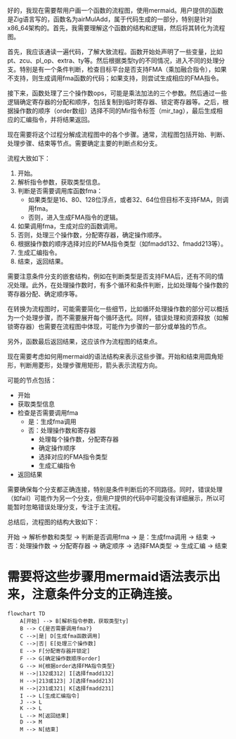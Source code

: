 好的，我现在需要帮用户画一个函数的流程图，使用mermaid。用户提供的函数是Zig语言写的，函数名为airMulAdd，属于代码生成的一部分，特别是针对x86_64架构的。首先，我需要理解这个函数的结构和逻辑，然后将其转化为流程图。

首先，我应该通读一遍代码，了解大致流程。函数开始处声明了一些变量，比如pt、zcu、pl_op、extra、ty等。然后根据类型ty的不同情况，进入不同的处理分支。特别是有一个条件判断，检查目标平台是否支持FMA（乘加融合指令），如果不支持，则生成调用fma函数的代码；如果支持，则尝试生成相应的FMA指令。

接下来，函数处理了三个操作数ops，可能是乘法加法的三个参数。然后通过一些逻辑确定寄存器的分配和顺序，包括复制到临时寄存器、锁定寄存器等。之后，根据操作数的顺序（order数组）选择不同的Mir指令标签（mir_tag），最后生成相应的汇编指令，并将结果返回。

现在需要将这个过程分解成流程图中的各个步骤。通常，流程图包括开始、判断、处理步骤、结束等节点。需要确定主要的判断点和分支。

流程大致如下：
1. 开始。
2. 解析指令参数，获取类型信息。
3. 判断是否需要调用库函数fma：
   - 如果类型是16、80、128位浮点，或者32、64位但目标不支持FMA，则调用fma。
   - 否则，进入生成FMA指令的逻辑。
4. 如果调用fma，生成对应的函数调用。
5. 否则，处理三个操作数，分配寄存器，确定操作顺序。
6. 根据操作数的顺序选择对应的FMA指令类型（如fmadd132、fmadd213等）。
7. 生成汇编指令。
8. 结束，返回结果。

需要注意条件分支的嵌套结构，例如在判断类型是否支持FMA后，还有不同的情况处理。此外，在处理操作数时，有多个循环和条件判断，比如处理每个操作数的寄存器分配、确定顺序等。

在转换为流程图时，可能需要简化一些细节，比如循环处理操作数的部分可以概括为一个处理步骤，而不需要展开每个循环迭代。同样，错误处理和资源释放（如解锁寄存器）也需要在流程图中体现，可能作为步骤的一部分或单独的节点。

另外，函数最后返回结果，这应该作为流程图的结束点。

现在需要考虑如何用mermaid的语法结构来表示这些步骤。开始和结束用圆角矩形，判断用菱形，处理步骤用矩形，箭头表示流程方向。

可能的节点包括：
- 开始
- 获取类型信息
- 检查是否需要调用fma
  - 是：生成fma调用
  - 否：处理操作数和寄存器
    - 处理每个操作数，分配寄存器
    - 确定操作顺序
    - 选择对应的FMA指令类型
    - 生成汇编指令
- 返回结果

需要确保每个分支都正确连接，特别是条件判断后的不同路径。同时，错误处理（如fail）可能作为另一个分支，但用户提供的代码中可能没有详细展示，所以可能暂时忽略错误处理分支，专注于主流程。

总结后，流程图的结构大致如下：

开始 -> 解析参数和类型
-> 判断是否调用fma
   -> 是：生成fma调用 -> 结束
   -> 否：处理操作数 -> 分配寄存器 -> 确定顺序 -> 选择FMA类型 -> 生成汇编 -> 结束

需要将这些步骤用mermaid语法表示出来，注意条件分支的正确连接。
================================================
```mermaid
flowchart TD
    A[开始] --> B[解析指令参数，获取类型ty]
    B --> C{是否需要调用fma?}
    C -->|是| D[生成fma函数调用]
    C -->|否| E[处理三个操作数]
    E --> F[分配寄存器并锁定]
    F --> G[确定操作数顺序order]
    G --> H{根据order选择FMA指令类型}
    H -->|132或312| I[选择fmadd132]
    H -->|213或123| J[选择fmadd213]
    H -->|231或321| K[选择fmadd231]
    I --> L[生成汇编指令]
    J --> L
    K --> L
    L --> M[返回结果]
    D --> M
    M --> N[结束]
```